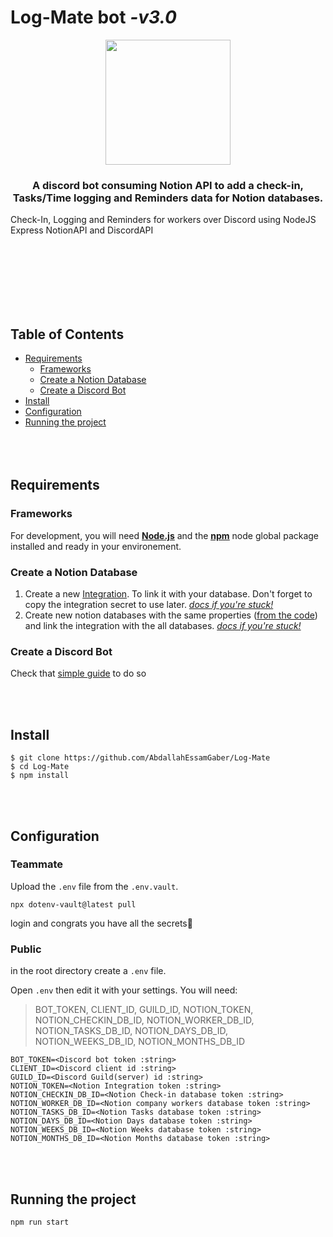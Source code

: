 # Log-Mate bot _-v3.0_

<p align="center">
<img src="https://i.imgur.com/sSqTu56.png" height="200px">
  
<h3 align="center"> A discord bot consuming Notion API to add a check-in, Tasks/Time logging and Reminders data for Notion databases. </h3>
</p>

Check-In, Logging and Reminders for workers over Discord using NodeJS Express NotionAPI and DiscordAPI

<br>
<br>
<br>
<br>
<br>
<br>

## Table of Contents

- [Requirements](#requirements)
  - [Frameworks](#frameworks)
  - [Create a Notion Database](#create-a-notion-database)
  - [Create a Discord Bot](#create-a-discord-bot)
- [Install](#install)
- [Configuration](#configuration)
- [Running the project](#running-the-project)
  <br>
  <br>
  <br>
  <br>

## Requirements

### Frameworks

For development, you will need <ins>**[Node.js](https://nodejs.org/)**</ins> and the <ins>**[npm](https://npmjs.org/)**</ins> node global package installed and ready in your environement.
<br>

### Create a Notion Database

1. Create a new [Integration](https://www.notion.so/my-integrations). To link it with your database. Don't forget to copy the integration secret to use later. _[docs if you're stuck!](https://developers.notion.com/docs/create-a-notion-integration#getting-started)_
2. Create new notion databases with the same properties ([from the code](https://github.com/AbdallahEssamGaber/daily-check-in/blob/master/src/notion.js)) and link the integration with the all databases. _[docs if you're stuck!](https://developers.notion.com/docs/create-a-notion-integration#give-your-integration-page-permissions)_
   <br>

### Create a Discord Bot

Check that [simple guide](https://discordjs.guide/preparations/setting-up-a-bot-application.html#creating-your-bot) to do so

<br>
<br>

## Install

    $ git clone https://github.com/AbdallahEssamGaber/Log-Mate
    $ cd Log-Mate
    $ npm install

<br>
<br>

## Configuration

### Teammate

Upload the `.env` file from the `.env.vault`.

    npx dotenv-vault@latest pull

login and congrats you have all the secrets🎉

### Public

in the root directory create a `.env` file.

Open `.env` then edit it with your settings. You will need:

> BOT_TOKEN, CLIENT_ID, GUILD_ID, NOTION_TOKEN, NOTION_CHECKIN_DB_ID, NOTION_WORKER_DB_ID, NOTION_TASKS_DB_ID, NOTION_DAYS_DB_ID, NOTION_WEEKS_DB_ID, NOTION_MONTHS_DB_ID

    BOT_TOKEN=<Discord bot token :string>
    CLIENT_ID=<Discord client id :string>
    GUILD_ID=<Discord Guild(server) id :string>
    NOTION_TOKEN=<Notion Integration token :string>
    NOTION_CHECKIN_DB_ID=<Notion Check-in database token :string>
    NOTION_WORKER_DB_ID=<Notion company workers database token :string>
    NOTION_TASKS_DB_ID=<Notion Tasks database token :string>
    NOTION_DAYS_DB_ID=<Notion Days database token :string>
    NOTION_WEEKS_DB_ID=<Notion Weeks database token :string>
    NOTION_MONTHS_DB_ID=<Notion Months database token :string>

<br>
<br>

## Running the project

    npm run start

<br>
<br>
